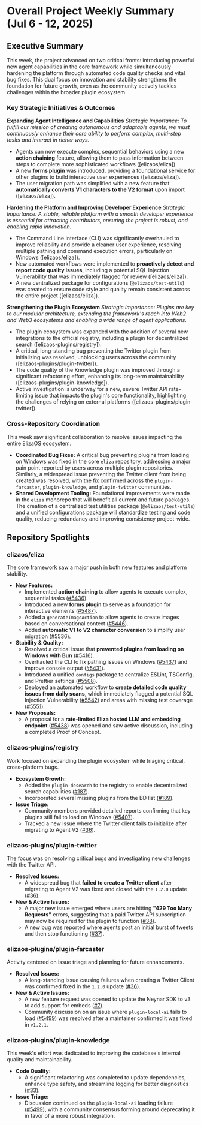 # Overall Project Weekly Summary (Jul 6 - 12, 2025)

## Executive Summary
This week, the project advanced on two critical fronts: introducing powerful new agent capabilities in the core framework while simultaneously hardening the platform through automated code quality checks and vital bug fixes. This dual focus on innovation and stability strengthens the foundation for future growth, even as the community actively tackles challenges within the broader plugin ecosystem.

### Key Strategic Initiatives & Outcomes

**Expanding Agent Intelligence and Capabilities**
*Strategic Importance: To fulfill our mission of creating autonomous and adaptable agents, we must continuously enhance their core ability to perform complex, multi-step tasks and interact in richer ways.*
-   Agents can now execute complex, sequential behaviors using a new **action chaining** feature, allowing them to pass information between steps to complete more sophisticated workflows ([elizaos/eliza]).
-   A new **forms plugin** was introduced, providing a foundational service for other plugins to build interactive user experiences ([elizaos/eliza]).
-   The user migration path was simplified with a new feature that **automatically converts V1 characters to the V2 format** upon import ([elizaos/eliza]).

**Hardening the Platform and Improving Developer Experience**
*Strategic Importance: A stable, reliable platform with a smooth developer experience is essential for attracting contributors, ensuring the project is robust, and enabling rapid innovation.*
-   The Command Line Interface (CLI) was significantly overhauled to improve reliability and provide a cleaner user experience, resolving multiple pathing and command execution errors, particularly on Windows ([elizaos/eliza]).
-   New automated workflows were implemented to **proactively detect and report code quality issues**, including a potential SQL Injection Vulnerability that was immediately flagged for review ([elizaos/eliza]).
-   A new centralized package for configurations (`@elizaos/test-utils`) was created to ensure code style and quality remain consistent across the entire project ([elizaos/eliza]).

**Strengthening the Plugin Ecosystem**
*Strategic Importance: Plugins are key to our modular architecture, extending the framework's reach into Web2 and Web3 ecosystems and enabling a wide range of agent applications.*
-   The plugin ecosystem was expanded with the addition of several new integrations to the official registry, including a plugin for decentralized search ([elizaos-plugins/registry]).
-   A critical, long-standing bug preventing the Twitter plugin from initializing was resolved, unblocking users across the community ([elizaos-plugins/plugin-twitter]).
-   The code quality of the Knowledge plugin was improved through a significant refactoring effort, enhancing its long-term maintainability ([elizaos-plugins/plugin-knowledge]).
-   Active investigation is underway for a new, severe Twitter API rate-limiting issue that impacts the plugin's core functionality, highlighting the challenges of relying on external platforms ([elizaos-plugins/plugin-twitter]).

### Cross-Repository Coordination

This week saw significant collaboration to resolve issues impacting the entire ElizaOS ecosystem.
-   **Coordinated Bug Fixes:** A critical bug preventing plugins from loading on Windows was fixed in the core `eliza` repository, addressing a major pain point reported by users across multiple plugin repositories. Similarly, a widespread issue preventing the Twitter client from being created was resolved, with the fix confirmed across the `plugin-farcaster`, `plugin-knowledge`, and `plugin-twitter` communities.
-   **Shared Development Tooling:** Foundational improvements were made in the `eliza` monorepo that will benefit all current and future packages. The creation of a centralized test utilities package (`@elizaos/test-utils`) and a unified configurations package will standardize testing and code quality, reducing redundancy and improving consistency project-wide.

## Repository Spotlights

### elizaos/eliza
The core framework saw a major push in both new features and platform stability.
-   **New Features:**
    -   Implemented **action chaining** to allow agents to execute complex, sequential tasks ([#5436](https://github.com/elizaos/eliza/issues/5436)).
    -   Introduced a new **forms plugin** to serve as a foundation for interactive elements ([#5487](https://github.com/elizaos/eliza/issues/5487)).
    -   Added a `generateImageAction` to allow agents to create images based on conversational context ([#5446](https://github.com/elizaos/eliza/issues/5446)).
    -   Added **automatic V1 to V2 character conversion** to simplify user migration ([#5536](https://github.com/elizaos/eliza/issues/5536)).
-   **Stability & Quality:**
    -   Resolved a critical issue that **prevented plugins from loading on Windows with Bun** ([#5416](https://github.com/elizaos/eliza/issues/5416)).
    -   Overhauled the CLI to fix pathing issues on Windows ([#5437](https://github.com/elizaos/eliza/issues/5437)) and improve console output ([#5431](https://github.com/elizaos/eliza/issues/5431)).
    -   Introduced a unified `configs` package to centralize ESLint, TSConfig, and Prettier settings ([#5508](https://github.com/elizaos/eliza/issues/5508)).
    -   Deployed an automated workflow to **create detailed code quality issues from daily scans**, which immediately flagged a potential SQL Injection Vulnerability ([#5542](https://github.com/elizaos/eliza/issues/5542)) and areas with missing test coverage ([#5551](https://github.com/elizaos/eliza/issues/5551)).
-   **New Proposals:**
    -   A proposal for a **rate-limited Eliza hosted LLM and embedding endpoint** ([#5438](https://github.com/elizaos/eliza/issues/5438)) was opened and saw active discussion, including a completed Proof of Concept.

### elizaos-plugins/registry
Work focused on expanding the plugin ecosystem while triaging critical, cross-platform bugs.
-   **Ecosystem Growth:**
    -   Added the `plugin-desearch` to the registry to enable decentralized search capabilities ([#187](https://github.com/elizaos-plugins/registry/pull/187)).
    -   Incorporated several missing plugins from the BD list ([#189](https://github.com/elizaos-plugins/registry/pull/189)).
-   **Issue Triage:**
    -   Community members provided detailed reports confirming that key plugins still fail to load on Windows ([#5407](https://github.com/elizaos-plugins/registry/issues/5407)).
    -   Tracked a new issue where the Twitter client fails to initialize after migrating to Agent V2 ([#36](https://github.com/elizaos-plugins/registry/issues/36)).

### elizaos-plugins/plugin-twitter
The focus was on resolving critical bugs and investigating new challenges with the Twitter API.
-   **Resolved Issues:**
    -   A widespread bug that **failed to create a Twitter client** after migrating to Agent V2 was fixed and closed with the `1.2.0` update ([#36](https://github.com/elizaos-plugins/plugin-twitter/issues/36)).
-   **New & Active Issues:**
    -   A major new issue emerged where users are hitting **"429 Too Many Requests"** errors, suggesting that a paid Twitter API subscription may now be required for the plugin to function ([#38](https://github.com/elizaos-plugins/plugin-twitter/issues/38)).
    -   A new bug was reported where agents post an initial burst of tweets and then stop functioning ([#37](https://github.com/elizaos-plugins/plugin-twitter/issues/37)).

### elizaos-plugins/plugin-farcaster
Activity centered on issue triage and planning for future enhancements.
-   **Resolved Issues:**
    -   A long-standing issue causing failures when creating a Twitter Client was confirmed fixed in the `1.2.0` update ([#36](https://github.com/elizaos-plugins/plugin-farcaster/issues/36)).
-   **New & Active Issues:**
    -   A new feature request was opened to update the Neynar SDK to v3 to add support for embeds ([#7](https://github.com/elizaos-plugins/plugin-farcaster/issues/7)).
    -   Community discussion on an issue where `plugin-local-ai` fails to load ([#5499](https://github.com/elizaos-plugins/plugin-farcaster/issues/5499)) was resolved after a maintainer confirmed it was fixed in `v1.2.1`.

### elizaos-plugins/plugin-knowledge
This week's effort was dedicated to improving the codebase's internal quality and maintainability.
-   **Code Quality:**
    -   A significant refactoring was completed to update dependencies, enhance type safety, and streamline logging for better diagnostics ([#33](https://github.com/elizaos-plugins/plugin-knowledge/pull/33)).
-   **Issue Triage:**
    -   Discussion continued on the `plugin-local-ai` loading failure ([#5499](https://github.com/elizaos-plugins/plugin-knowledge/issues/5499)), with a community consensus forming around deprecating it in favor of a more robust integration.